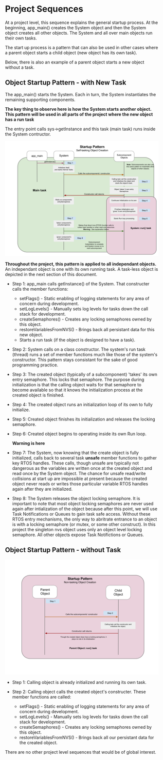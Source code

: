 # Project Sequences
At a project level, this sequence explains the general startup process.  At the beginning, app_main() creates the System object and then the System object creates all other objects.  The System and all over main objects run their own tasks.  

The start up process is a pattern that can also be used in other cases where a parent object starts a child object (new object has its own task).

Below, there is also an example of a parent object starts a new object without a task.

## Object Startup Pattern - with New Task
The app_main() starts the System.  Each in turn, the System instantiates the remaining supporting components.

**The key thing to observe here is how the System starts another object.  This pattern will be used in all parts of the project where the new object has a run task**

The entry point calls sys->getInstance and this task (main task) runs inside the System contructor.

![tasking_object_creatation](./drawings/project_startup_self_tasking_sequence_diagram.svg)

**Throughout the project, this pattern is applied to all independant objects.**  An independant object is one with its own running task.  A task-less object is depicted in the next section of this document.

* Step 1: app_main calls getInstance() of the System.  That constructer calls the member functions:
  * setFlags() - Static enabling of logging statements for any area of concern during development.
  * setLogLevels() - Manually sets log levels for tasks down the call stack for development.
  * createSemaphores() - Creates any locking semaphores owned by this object.
  * restoreVariablesFromNVS() - Brings back all persistant data for this new object.
  * Starts a run task (if the object is designed to have a task).

* Step 2: System calls on a class constructor.  The system's run task (thread) runs a set of member functions much like those of the system's constructor.  This pattern stays consistant for the sake of good programming practice.

* Step 3: The created object (typically of a subcomponent) 'takes' its own entry semaphore.  This locks that semaphore.  The purpose during initialization is that the calling object waits for that semaphore to become available so that it knows the initialization process at the created object is finished.

* Step 4: The created object runs an initialization loop of its own to fully initialize.

* Step 5: Created object finishes its initialization and releases the locking semaphore.

* Step 6: Created object begins to operating inside its own Run loop.

    **Warning is here**  
* Step 7: The System, now knowing that the create object is fully initialized, calls back to several task **unsafe** member functions to gather key RTOS handles.  These calls, though unsafe are typically not dangerous as the variables are written once at the created object and read once by the System object.  The chance for unsafe read/write collisions at start up are impossible at present because the created object never reads or writes those particular variable RTOS handles again after they are initialized.

* Step 8: The System releases the object locking semaphore.  It is important to note that most object locking semaphores are never used again after intialization of the object because after this point, we will use Task Notifications or Queues to gain task safe access.  Without these RTOS entry mechanisms, the only way to abritrate entrance to an object is with a locking semaphore (or mutex, or some other construct).   In this project the singleton nvs object uses only an object level locking semaphore.  All other objects expose Task Notifictions or Queues.

## Object Startup Pattern - without Task
![non_tasking_object_creation](./drawings/project_startup_non_tasking_sequence_diagram.svg)
* Step 1: Calling object is already initialized and running its own task.

* Step 2: Calling object calls the created object's constructer.  These member functions are called:
  * setFlags() - Static enabling of logging statements for any area of concern during development.
  * setLogLevels() - Manually sets log levels for tasks down the call stack for development.
  * createSemaphores() - Creates any locking semaphores owned by this object.
  * restoreVariablesFromNVS() - Brings back all our persistant data for the created object.

There are no other project level sequences that would be of global interest.